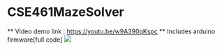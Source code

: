 # CSE461MazeSolver
** Video demo link : https://youtu.be/w9A390qKspc **
Includes arduino firmware[full code]
![](DSC_0194.JPG)
